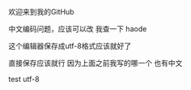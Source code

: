 ﻿欢迎来到我的GitHub

中文编码问题，应该可以改
我查一下
haode 


这个编辑器保存成utf-8格式应该就好了

直接保存应该就行
因为上面之前我写的哪一个
也有中文


test utf-8
